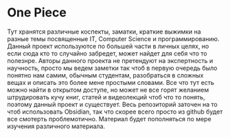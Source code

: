 # One Piece
Тут хранятся различные коспекты, заматки, краткие выжимки на разные темы посвященные IT, Computer Science и программированию. Данный проект используютсе по большей части в личных целях, но если сюда кто то случайно забредет, может найдет для себя что то полезнре.
Авторы данного проекта не претендуют на экспертность и научность, просто мы ведем заметки так чтоб в первую очередь было понятно нам самим, обычным студентам, разобраться в сложных вещах и описать это более мене простыми словами. Все что тут есть можно найти в открытом доступе, но может не все горят желанием штрудировать кучу книг, статей и видеолекций чтоб что то понять, поэтому данный проект и существует.
Весь репозиторий заточен на то чтоб использовать Obsidian, так что скорее всего просто из github будет все смотерть проблемотично.
Материал будет пополняться по мере изучения различного материала.

